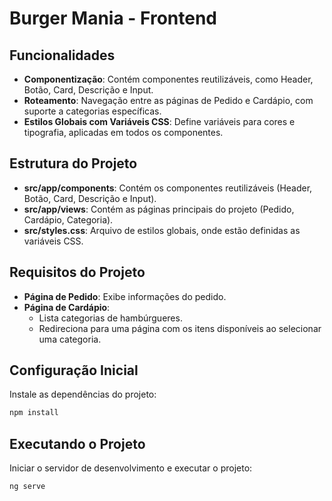 # Burger Mania - Frontend

## Funcionalidades

- **Componentização**: Contém componentes reutilizáveis, como Header, Botão, Card, Descrição e Input.
- **Roteamento**: Navegação entre as páginas de Pedido e Cardápio, com suporte a categorias específicas.
- **Estilos Globais com Variáveis CSS**: Define variáveis para cores e tipografia, aplicadas em todos os componentes.

## Estrutura do Projeto

- **src/app/components**: Contém os componentes reutilizáveis (Header, Botão, Card, Descrição e Input).
- **src/app/views**: Contém as páginas principais do projeto (Pedido, Cardápio, Categoria).
- **src/styles.css**: Arquivo de estilos globais, onde estão definidas as variáveis CSS.

## Requisitos do Projeto

- **Página de Pedido**: Exibe informações do pedido.
- **Página de Cardápio**:
  - Lista categorias de hambúrgueres.
  - Redireciona para uma página com os itens disponíveis ao selecionar uma categoria.

## Configuração Inicial

Instale as dependências do projeto:
   
   ```bash
   npm install
   ```
## Executando o Projeto

Iniciar o servidor de desenvolvimento e executar o projeto:

```bash
ng serve
```
